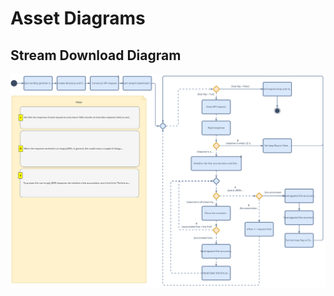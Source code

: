 # Asset Diagrams
## Stream Download Diagram
![Diagram for the stream download request](../../../../../diagrams/stream_download_request_ad.svg)